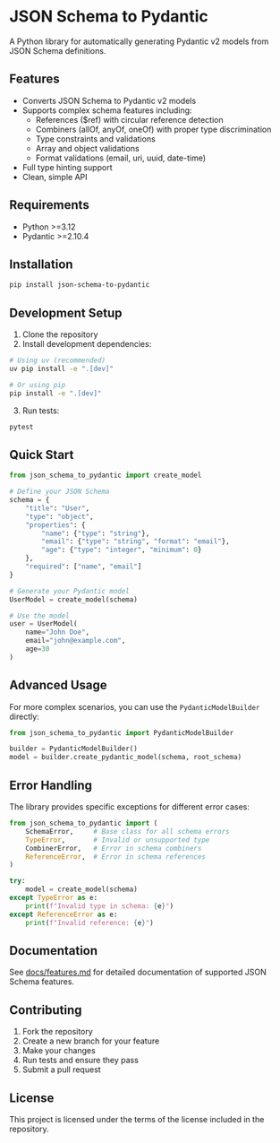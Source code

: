 # JSON Schema to Pydantic

A Python library for automatically generating Pydantic v2 models from JSON Schema definitions.

## Features

- Converts JSON Schema to Pydantic v2 models
- Supports complex schema features including:
  - References ($ref) with circular reference detection
  - Combiners (allOf, anyOf, oneOf) with proper type discrimination
  - Type constraints and validations
  - Array and object validations
  - Format validations (email, uri, uuid, date-time)
- Full type hinting support
- Clean, simple API

## Requirements

- Python >=3.12
- Pydantic >=2.10.4

## Installation

```bash
pip install json-schema-to-pydantic
```

## Development Setup

1. Clone the repository
2. Install development dependencies:
```bash
# Using uv (recommended)
uv pip install -e ".[dev]"

# Or using pip
pip install -e ".[dev]"
```

3. Run tests:
```bash
pytest
```

## Quick Start

```python
from json_schema_to_pydantic import create_model

# Define your JSON Schema
schema = {
    "title": "User",
    "type": "object",
    "properties": {
        "name": {"type": "string"},
        "email": {"type": "string", "format": "email"},
        "age": {"type": "integer", "minimum": 0}
    },
    "required": ["name", "email"]
}

# Generate your Pydantic model
UserModel = create_model(schema)

# Use the model
user = UserModel(
    name="John Doe",
    email="john@example.com",
    age=30
)
```

## Advanced Usage

For more complex scenarios, you can use the `PydanticModelBuilder` directly:

```python
from json_schema_to_pydantic import PydanticModelBuilder

builder = PydanticModelBuilder()
model = builder.create_pydantic_model(schema, root_schema)
```

## Error Handling

The library provides specific exceptions for different error cases:

```python
from json_schema_to_pydantic import (
    SchemaError,     # Base class for all schema errors
    TypeError,       # Invalid or unsupported type
    CombinerError,   # Error in schema combiners
    ReferenceError,  # Error in schema references
)

try:
    model = create_model(schema)
except TypeError as e:
    print(f"Invalid type in schema: {e}")
except ReferenceError as e:
    print(f"Invalid reference: {e}")
```

## Documentation

See [docs/features.md](docs/features.md) for detailed documentation of supported JSON Schema features.

## Contributing

1. Fork the repository
2. Create a new branch for your feature
3. Make your changes
4. Run tests and ensure they pass
5. Submit a pull request

## License

This project is licensed under the terms of the license included in the repository.
